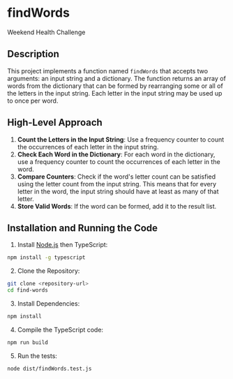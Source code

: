 # findWords
Weekend Health Challenge

## Description

This project implements a function named `findWords` that accepts two arguments: an input string and a dictionary. The function returns an array of words from the dictionary that can be formed by rearranging some or all of the letters in the input string. Each letter in the input string may be used up to once per word.

## High-Level Approach

1. **Count the Letters in the Input String**: Use a frequency counter to count the occurrences of each letter in the input string.
2. **Check Each Word in the Dictionary**: For each word in the dictionary, use a frequency counter to count the occurrences of each letter in the word.
3. **Compare Counters**: Check if the word's letter count can be satisfied using the letter count from the input string. This means that for every letter in the word, the input string should have at least as many of that letter.
4. **Store Valid Words**: If the word can be formed, add it to the result list.

## Installation and Running the Code

1. Install [Node.js](nodejs.org) then TypeScript:
```bash
npm install -g typescript
```

2. Clone the Repository:
```bash
git clone <repository-url>
cd find-words
```

3. Install Dependencies:
```bash
npm install
```

4. Compile the TypeScript code:
```bash
npm run build
```

5. Run the tests:
```bash
node dist/findWords.test.js
```

